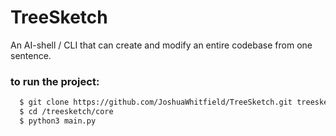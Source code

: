 # TreeSketch
An AI-shell / CLI that can create and modify an entire codebase from one sentence.

<h3>to run the project:</h3>

```bash
  $ git clone https://github.com/JoshuaWhitfield/TreeSketch.git treesketch
  $ cd /treesketch/core
  $ python3 main.py
```
